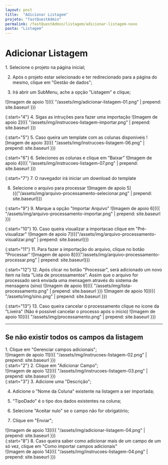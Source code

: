 ```yaml
---
layout: post
title:  "Adicionar Listagem"
projeto: "fastQuestAdmin"
permalink: /fastQuestAdmin/listagem/adicionar-listagem-novo
pasta: "Listagem"
---
```

# Adicionar Listagem

<div class="row" markdown="1">
<div class="6u 12u$(small)" markdown="1">
1. Selecione o projeto na página inicial;

2. Após o projeto estar selecionado e ter redirecionado para a página do mesmo, clique em "Gestão de dados";

3. Irá abrir um SubMenu, ache a opção "Listagem" e clique;
</div>
<div class="6u 12u$(small)" markdown="1">
![Imagem de apoio 1]({{ "/assets/img/adicionar-listagem-01.png" | prepend: site.baseurl }})
</div>                               
</div>

{:start="4"}
4. Sigas as intruções para fazer uma importação 
![Imagem de apoio 2]({{ "/assets/img/instrucoes-listagem-importar.png" | prepend: site.baseurl }})

{:start="5"}
5. Caso queira um template com as colunas disponiveis
![Imagem de apoio 3]({{ "/assets/img/instrucoes-listagem-06.png" | prepend: site.baseurl }})

{:start="6"}
6. Seleciones as colunas  e clique em "Baixar"
![Imagem de apoio 4]({{ "/assets/img/instrucoes-listagem-07.png" | prepend: site.baseurl }})

{:start="7"}
7. O navegador irá iniciar um download do template

8. Selecione o arquivo para processar
![Imagem de apoio 5]({{"/assets/img/arquivo-processamento-selecionar.png" | prepend: site.baseurl}})

{:start="9"}
9. Marque a opção "Importar Arquivo"
![Imagem de apoio 6]({{ "/assets/img/arquivo-processamento-importar.png" | prepend: site.baseurl }})

{:start="10"}
10. Caso queira visualizar a importacao clique em "Pré-visualizar"
![Imagem de apoio 7]({{"/assets/img/arquivo-processamento-visualizar.png" | prepend: site.baseurl}})

{:start="11"}
11. Para fazer a importação  do arquivo, clique no botão "Processar"
![Imagem de apoio 8]({{"/assets/img/arquivo-processamento-processar.png" | prepend: site.baseurl}})

{:start="12"}
12. Após clicar no botão "Processar", será adicionado um novo item na lista "Lista de processamentos". Assim que o arquivo for processado será enviada uma mensagem através do sistema de mensagens (sino)
![Imagem de apoio 9]({{ "/assets/img/lista-processamento.png" | prepend: site.baseurl }})
![Imagem de apoio 10]({{ "/assets/img/sino.png" | prepend: site.baseurl }})

{:start="13"}
13. Caso queira cancelar o processamento clique no icone da "Lixeira"
(Não é possível cancelar o processo após o inicio)
![Imagem de apoio 10]({{ "/assets/img/processamento.png" | prepend: site.baseurl }})

---

## Se não existir todos os campos da listagem

<div class="row" markdown="1">
<div class="6u 12u$(small)" markdown="1">
1. Clique em "Gerenciar campos adicionais";
</div>
<div class="6u 12u$(small)" markdown="1">
![Imagem de apoio 11]({{ "/assets/img/instrucoes-listagem-02.png" | prepend: site.baseurl }})
</div>                               
</div>


<div class="row" markdown="1">
<div class="6u 12u$(small)" markdown="1">
{:start="2"}
2. Clique em "Adicionar Campo";
</div>
<div class="6u 12u$(small)" markdown="1">
![Imagem de apoio 12]({{ "/assets/img/instrucoes-listagem-03.png" | prepend: site.baseurl }})
</div>
</div>

<div class="row" markdown="1">
<div class="6u 12u$(small)" markdown="1">
{:start="3"}
3. Adicione uma "Descrição";

4. Adicione o "Nome da Coluna" existente na listagem a ser importada;

5. "TipoDado" é o tipo dos dados existentes na coluna;

6. Selecione "Aceitar nulo" se o campo não for obrigatório;

7. Clique em "Enviar";
</div>
<div class="6u 12u$(small)" markdown="1">
![Imagem de apoio 13]({{ "/assets/img/adicionar-listagem-04.png" | prepend: site.baseurl }})
</div>
</div>

<div class="row" markdown="1">
<div class="6u 12u$(small)" markdown="1">
{:start="8"}
8. Caso queira saber como adicionar mais de um campo de um só vez, clique em "Como importar campos adicionais"
</div>
<div class="6u 12u$(small)" markdown="1">
![Imagem de apoio 14]({{ "/assets/img/instrucoes-listagem-04.png" | prepend: site.baseurl }})
</div>
</div>
